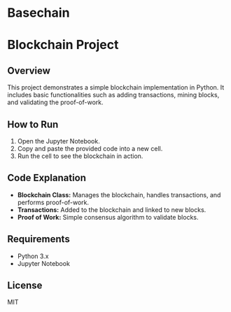 # Basechain
# Blockchain Project

## Overview
This project demonstrates a simple blockchain implementation in Python. It includes basic functionalities such as adding transactions, mining blocks, and validating the proof-of-work.

## How to Run
1. Open the Jupyter Notebook.
2. Copy and paste the provided code into a new cell.
3. Run the cell to see the blockchain in action.

## Code Explanation
- **Blockchain Class:** Manages the blockchain, handles transactions, and performs proof-of-work.
- **Transactions:** Added to the blockchain and linked to new blocks.
- **Proof of Work:** Simple consensus algorithm to validate blocks.

## Requirements
- Python 3.x
- Jupyter Notebook

## License
MIT
